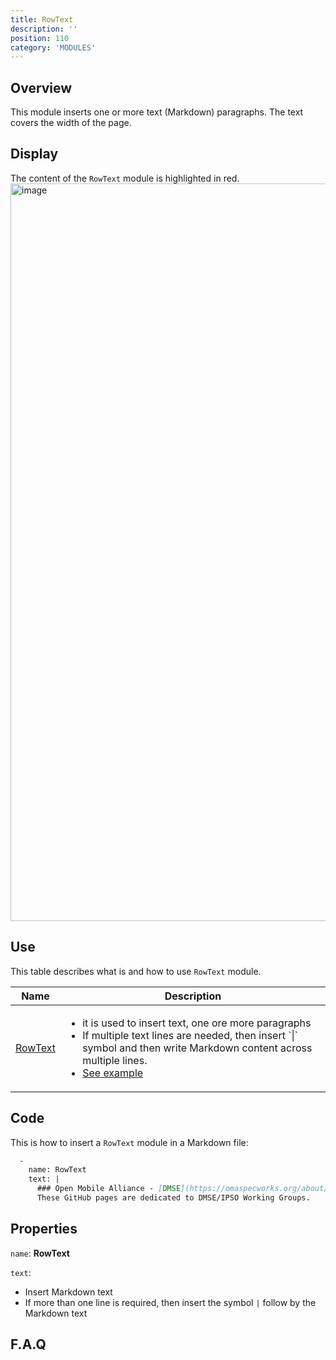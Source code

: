 ```yaml
---
title: RowText
description: ''
position: 110
category: 'MODULES'
---
```

## Overview
This module inserts one or more text (Markdown) paragraphs. The text covers the width of the page.

## Display

The content of the `RowText` module is highlighted in red.
<img width="1180" alt="image" src="https://user-images.githubusercontent.com/3258579/146674378-2affdcd4-18f4-48a5-b857-38954693dc7d.png">

## Use
This table describes what is and how to use `RowText` module.

<table>
<thead>
      <tr>
            <th>Name</th>
            <th>Description</th>
      </tr>
</thead>
<tbody>
      <tr>
            <td><a href="./#rowtext" target="_blank">RowText</a></td>
            <td><ul>
                  <li>it is used to insert text, one ore more paragraphs</li>
                  <li>If multiple text lines are needed, then insert `|` symbol and then write Markdown content across multiple lines.</li>
                  <li><a href="#rowtex" >See example</a></li>
                </ul>
            </td>
      </tr>
</tbody>
</table>

## Code
This is how to insert a `RowText` module in a Markdown file:

```md [oma_github_pages/content/index.md]
  -
    name: RowText
    text: |
      ### Open Mobile Alliance - [DMSE](https://omaspecworks.org/about/the-oma-specworks-work-program/device-management-and-service-enablement-working-group/) / [IPSO](https://omaspecworks.org/about/the-oma-specworks-work-program/ipso-smart-objects-working-group/) Working Groups
      These GitHub pages are dedicated to DMSE/IPSO Working Groups.
```
## Properties
`name`: **RowText**

`text`: 
* Insert Markdown text
* If more than one line is required, then insert the symbol `|` follow by the Markdown text

## F.A.Q
